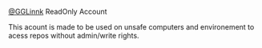 [@GGLinnk](https://github.com/GGLinnk) ReadOnly Account

This acount is made to be used on unsafe computers and environement to acess repos without admin/write rights.

<!---
GGLinnk-ReadOnly/GGLinnk-ReadOnly is a ✨ special ✨ repository because its `README.md` (this file) appears on your GitHub profile.
You can click the Preview link to take a look at your changes.
--->
